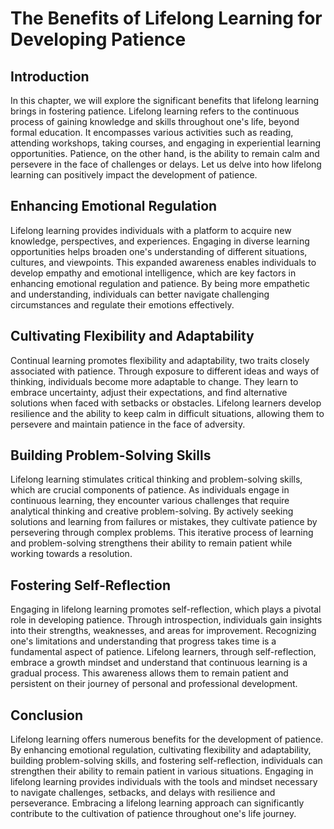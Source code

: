The Benefits of Lifelong Learning for Developing Patience
==================================================================

Introduction
------------

In this chapter, we will explore the significant benefits that lifelong learning brings in fostering patience. Lifelong learning refers to the continuous process of gaining knowledge and skills throughout one's life, beyond formal education. It encompasses various activities such as reading, attending workshops, taking courses, and engaging in experiential learning opportunities. Patience, on the other hand, is the ability to remain calm and persevere in the face of challenges or delays. Let us delve into how lifelong learning can positively impact the development of patience.

Enhancing Emotional Regulation
------------------------------

Lifelong learning provides individuals with a platform to acquire new knowledge, perspectives, and experiences. Engaging in diverse learning opportunities helps broaden one's understanding of different situations, cultures, and viewpoints. This expanded awareness enables individuals to develop empathy and emotional intelligence, which are key factors in enhancing emotional regulation and patience. By being more empathetic and understanding, individuals can better navigate challenging circumstances and regulate their emotions effectively.

Cultivating Flexibility and Adaptability
----------------------------------------

Continual learning promotes flexibility and adaptability, two traits closely associated with patience. Through exposure to different ideas and ways of thinking, individuals become more adaptable to change. They learn to embrace uncertainty, adjust their expectations, and find alternative solutions when faced with setbacks or obstacles. Lifelong learners develop resilience and the ability to keep calm in difficult situations, allowing them to persevere and maintain patience in the face of adversity.

Building Problem-Solving Skills
-------------------------------

Lifelong learning stimulates critical thinking and problem-solving skills, which are crucial components of patience. As individuals engage in continuous learning, they encounter various challenges that require analytical thinking and creative problem-solving. By actively seeking solutions and learning from failures or mistakes, they cultivate patience by persevering through complex problems. This iterative process of learning and problem-solving strengthens their ability to remain patient while working towards a resolution.

Fostering Self-Reflection
-------------------------

Engaging in lifelong learning promotes self-reflection, which plays a pivotal role in developing patience. Through introspection, individuals gain insights into their strengths, weaknesses, and areas for improvement. Recognizing one's limitations and understanding that progress takes time is a fundamental aspect of patience. Lifelong learners, through self-reflection, embrace a growth mindset and understand that continuous learning is a gradual process. This awareness allows them to remain patient and persistent on their journey of personal and professional development.

Conclusion
----------

Lifelong learning offers numerous benefits for the development of patience. By enhancing emotional regulation, cultivating flexibility and adaptability, building problem-solving skills, and fostering self-reflection, individuals can strengthen their ability to remain patient in various situations. Engaging in lifelong learning provides individuals with the tools and mindset necessary to navigate challenges, setbacks, and delays with resilience and perseverance. Embracing a lifelong learning approach can significantly contribute to the cultivation of patience throughout one's life journey.
